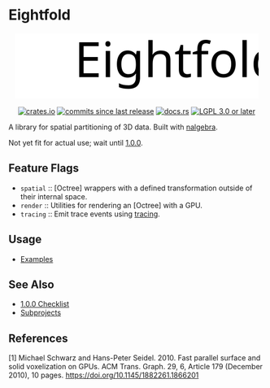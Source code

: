 # Eightfold

<p align="center">
  <img src="wordmark.svg" alt="The Eightfold wordmark; a cube divided into color-coded octants followed by the word 'Eightfold'." title="Eightfold" role="img"/>
</p>

<p align="center">
  <a href="https://crates.io/crates/eightfold"><img src="https://img.shields.io/crates/v/eightfold" alt="crates.io"/></a>
  <a href="https://github.com/SignalWalker/eightfold/commits/main"><img src="https://img.shields.io/github/commits-since/SignalWalker/eightfold/0.1.0" alt="commits since last release"/></a>
  <a href="https://docs.rs/eightfold"><img src="https://img.shields.io/docsrs/eightfold" alt="docs.rs"/></a>
  <a href="https://opensource.org/licenses/lgpl-license"><img src="https://img.shields.io/crates/l/eightfold" alt="LGPL 3.0 or later"/></a>
</p>

A library for spatial partitioning of 3D data. Built with [nalgebra](https://nalgebra.org).

Not yet fit for actual use; wait until [1.0.0](https://github.com/SignalWalker/eightfold/issues/1).

## Feature Flags

* `spatial` :: [Octree] wrappers with a defined transformation outside of their internal space.
* `render` :: Utilities for rendering an [Octree] with a GPU.
* `tracing` :: Emit trace events using [tracing](https://github.com/tokio-rs/tracing).

## Usage

* [Examples](./samples)

## See Also

* [1.0.0 Checklist](https://github.com/SignalWalker/eightfold/issues/1)
* [Subprojects](./lib)

## References

\[1\] Michael Schwarz and Hans-Peter Seidel. 2010. Fast parallel surface and solid voxelization on GPUs. ACM Trans. Graph. 29, 6, Article 179 (December 2010), 10 pages. <https://doi.org/10.1145/1882261.1866201>
